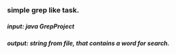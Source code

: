 ### simple grep like task.

##### input: java GrepProject <word for search> <text file>

##### output: string from file, that contains a word for search.